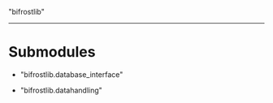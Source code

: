 "bifrostlib"
************


Submodules
==========

* "bifrostlib.database_interface"

* "bifrostlib.datahandling"
